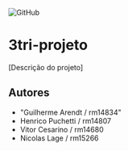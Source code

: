![GitHub](https://img.shields.io/github/license/guilhermestrata/3tri-projeto)
# 3tri-projeto 
[Descrição do projeto]
## Autores
-  "Guilherme Arendt / rm14834"
- Henrico Puchetti / rm14807
- Vitor Cesarino / rm14680
- Nicolas Lage / rm15266
